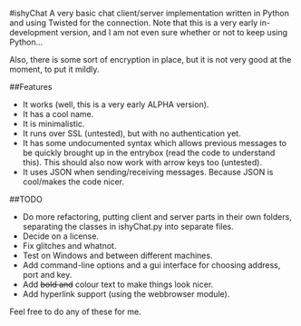 #ishyChat
A very basic chat client/server implementation written in Python and using Twisted for the connection.
Note that this is a very early in-development version, and I am not even sure whether or not to keep using Python...

Also, there is some sort of encryption in place, but it is not very good at the moment, to put it mildly.

##Features
* It works (well, this is a very early ALPHA version).
* It has a cool name.
* It is minimalistic.
* It runs over SSL (untested), but with no authentication yet.
* It has some undocumented syntax which allows previous messages to be quickly brought up in the entrybox (read the code to understand this). This should also now work with arrow keys too (untested).
* It uses JSON when sending/receiving messages. Because JSON is cool/makes the code nicer.

##TODO
* Do more refactoring, putting client and server parts in their own folders, separating the classes in ishyChat.py into separate files.
* Decide on a license.
* Fix glitches and whatnot.
* Test on Windows and between different machines.
* Add command-line options and a gui interface for choosing address, port and key.
* Add ~~bold and~~ colour text to make things look nicer.
* Add hyperlink support (using the webbrowser module).

Feel free to do any of these for me.

